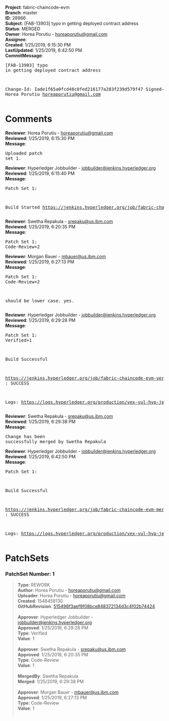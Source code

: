 <strong>Project</strong>: fabric-chaincode-evm<br><strong>Branch</strong>: master<br><strong>ID</strong>: 28966<br><strong>Subject</strong>: [FAB-13903] typo in getting deployed contract address<br><strong>Status</strong>: MERGED<br><strong>Owner</strong>: Horea Porutiu - horeaporutiu@gmail.com<br><strong>Assignee</strong>:<br><strong>Created</strong>: 1/25/2019, 6:15:30 PM<br><strong>LastUpdated</strong>: 1/25/2019, 6:42:50 PM<br><strong>CommitMessage</strong>:<br><pre>[FAB-13903] typo in getting deployed contract address

Change-Id: Iade1f65a0fcd48c0fed216177a283f239d579f47
Signed-off-by: Horea Porutiu <horeaporutiu@gmail.com>
</pre><h1>Comments</h1><strong>Reviewer</strong>: Horea Porutiu - horeaporutiu@gmail.com<br><strong>Reviewed</strong>: 1/25/2019, 6:15:30 PM<br><strong>Message</strong>: <pre>Uploaded patch set 1.</pre><strong>Reviewer</strong>: Hyperledger Jobbuilder - jobbuilder@jenkins.hyperledger.org<br><strong>Reviewed</strong>: 1/25/2019, 6:15:40 PM<br><strong>Message</strong>: <pre>Patch Set 1:

Build Started https://jenkins.hyperledger.org/job/fabric-chaincode-evm-verify-x86_64/64/</pre><strong>Reviewer</strong>: Swetha Repakula - srepaku@us.ibm.com<br><strong>Reviewed</strong>: 1/25/2019, 6:20:35 PM<br><strong>Message</strong>: <pre>Patch Set 1: Code-Review+2</pre><strong>Reviewer</strong>: Morgan Bauer - mbauer@us.ibm.com<br><strong>Reviewed</strong>: 1/25/2019, 6:27:13 PM<br><strong>Message</strong>: <pre>Patch Set 1: Code-Review+2

should be lower case. yes.</pre><strong>Reviewer</strong>: Hyperledger Jobbuilder - jobbuilder@jenkins.hyperledger.org<br><strong>Reviewed</strong>: 1/25/2019, 6:29:28 PM<br><strong>Message</strong>: <pre>Patch Set 1: Verified+1

Build Successful 

https://jenkins.hyperledger.org/job/fabric-chaincode-evm-verify-x86_64/64/ : SUCCESS

Logs: https://logs.hyperledger.org/production/vex-yul-hyp-jenkins-3/fabric-chaincode-evm-verify-x86_64/64</pre><strong>Reviewer</strong>: Swetha Repakula - srepaku@us.ibm.com<br><strong>Reviewed</strong>: 1/25/2019, 6:29:38 PM<br><strong>Message</strong>: <pre>Change has been successfully merged by Swetha Repakula</pre><strong>Reviewer</strong>: Hyperledger Jobbuilder - jobbuilder@jenkins.hyperledger.org<br><strong>Reviewed</strong>: 1/25/2019, 6:42:50 PM<br><strong>Message</strong>: <pre>Patch Set 1:

Build Successful 

https://jenkins.hyperledger.org/job/fabric-chaincode-evm-merge-x86_64/11/ : SUCCESS

Logs: https://logs.hyperledger.org/production/vex-yul-hyp-jenkins-3/fabric-chaincode-evm-merge-x86_64/11</pre><h1>PatchSets</h1><h3>PatchSet Number: 1</h3><blockquote><strong>Type</strong>: REWORK<br><strong>Author</strong>: Horea Porutiu - horeaporutiu@gmail.com<br><strong>Uploader</strong>: Horea Porutiu - horeaporutiu@gmail.com<br><strong>Created</strong>: 1548458130<br><strong>GitHubRevision</strong>: [515498f3aef9f08bce848372134d3c4f02b74424](https://github.com/hyperledger/fabric-chaincode-evm/commit/515498f3aef9f08bce848372134d3c4f02b74424)<br><br><strong>Approver</strong>: Hyperledger Jobbuilder - jobbuilder@jenkins.hyperledger.org<br><strong>Approved</strong>: 1/25/2019, 6:29:28 PM<br><strong>Type</strong>: Verified<br><strong>Value</strong>: 1<br><br><strong>Approver</strong>: Swetha Repakula - srepaku@us.ibm.com<br><strong>Approved</strong>: 1/25/2019, 6:20:35 PM<br><strong>Type</strong>: Code-Review<br><strong>Value</strong>: 1<br><br><strong>MergedBy</strong>: Swetha Repakula<br><strong>Merged</strong>: 1/25/2019, 6:29:38 PM<br><br><strong>Approver</strong>: Morgan Bauer - mbauer@us.ibm.com<br><strong>Approved</strong>: 1/25/2019, 6:27:13 PM<br><strong>Type</strong>: Code-Review<br><strong>Value</strong>: 1<br><br></blockquote>